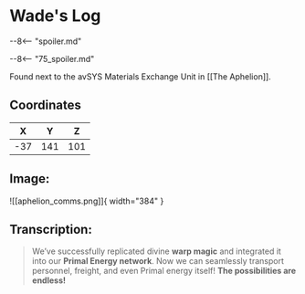 # Wade's Log

--8<-- "spoiler.md"

--8<-- "75_spoiler.md"

Found next to the avSYS Materials Exchange Unit in [[The Aphelion]].

## Coordinates
| **X** | **Y** | **Z** |
| :---: | :---: | :---: |
| -37 |  141  | 101 |

## Image:

![[aphelion_comms.png]]{ width="384" }

## Transcription:
> We’ve successfully replicated divine **warp magic** and integrated it into our **Primal Energy network**. Now we can seamlessly transport personnel, freight, and even Primal energy itself! **The possibilities are endless!**
